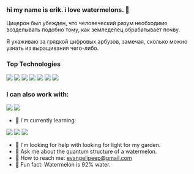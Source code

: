 ### hi my name is erik. i love watermelons. 🍉

Цицерон был убежден, что человеческий разум необходимо возделывать подобно тому, как земледелец обрабатывает почву.

Я ухаживаю за грядкой цифровых арбузов, замечая, сколько можно узнать из выращивания чего-либо.

### Top Technologies

<img src="https://img.shields.io/badge/React-aabbf1?style=for-the-badge&logo=React&logoColor=c43644" /> <img src="https://img.shields.io/badge/TypeScript-aabbf1?style=for-the-badge&logo=TypeScript&logoColor=c43644" /> <img src="https://img.shields.io/badge/Tailwind CSS-aabbf1?style=for-the-badge&logo=Tailwind CSS&logoColor=c43644" /> <img src="https://img.shields.io/badge/Framer-aabbf1?style=for-the-badge&logo=Framer&logoColor=c43644" /> <img src="https://img.shields.io/badge/HTML5-aabbf1?style=for-the-badge&logo=HTML5&logoColor=c43644" /> <img src="https://img.shields.io/badge/CSS3-aabbf1?style=for-the-badge&logo=CSS3&logoColor=c43644" /> <img src="https://img.shields.io/badge/JavaScript-aabbf1?style=for-the-badge&logo=JavaScript&logoColor=c43644" /> 

### I can also work with:

<img src="https://img.shields.io/badge/React Router-aabbf1?style=for-the-badge&logo=React Router&logoColor=c43644" /> <img src="https://img.shields.io/badge/Sass-aabbf1?style=for-the-badge&logo=Sass&logoColor=c43644" /> 

- 🍉 I'm currently learning:

<img src="https://img.shields.io/badge/Docker-aabbf1?style=for-the-badge&logo=Docker&logoColor=c43644" /> <img src="https://img.shields.io/badge/NestJS-aabbf1?style=for-the-badge&logo=NestJS&logoColor=c43644" /> <img src="https://img.shields.io/badge/MongoDB-aabbf1?style=for-the-badge&logo=MongoDB&logoColor=c43644" />
- 🍉 I'm looking for help with looking for light for my garden.
- 🍉 Ask me about the quantum structure of a watermelon.
- 🍉 How to reach me: evangelipeep@gmail.com
- 🍉 Fun fact: Watermelon is 92% water.
